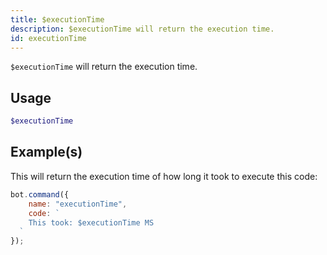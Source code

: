 ```yaml
---
title: $executionTime
description: $executionTime will return the execution time.
id: executionTime
---
```


`$executionTime` will return the execution time.

## Usage

```php
$executionTime
```

## Example(s)

This will return the execution time of how long it took to execute this code:

```javascript
bot.command({
    name: "executionTime",
    code: `
    This took: $executionTime MS
  `
});
```